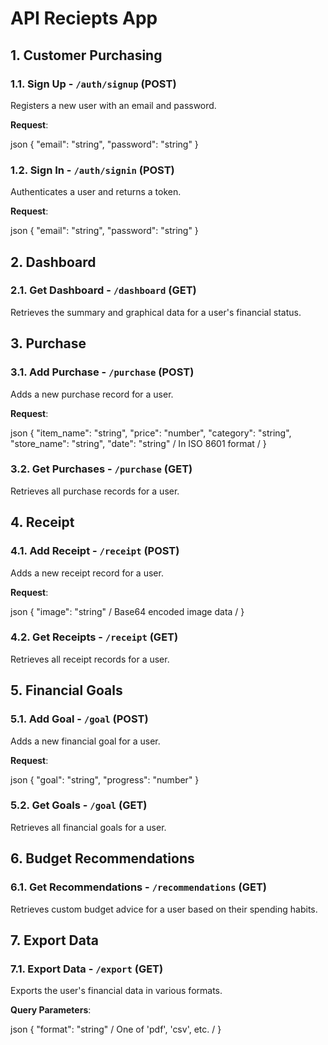 # API Reciepts App

## 1. Customer Purchasing

### 1.1. Sign Up - `/auth/signup` (POST)

Registers a new user with an email and password.

**Request**:

json
{
"email": "string",
"password": "string"
}


### 1.2. Sign In - `/auth/signin` (POST)

Authenticates a user and returns a token.

**Request**:

json
{
"email": "string",
"password": "string"
}


## 2. Dashboard

### 2.1. Get Dashboard - `/dashboard` (GET)

Retrieves the summary and graphical data for a user's financial status.

## 3. Purchase

### 3.1. Add Purchase - `/purchase` (POST)

Adds a new purchase record for a user.

**Request**:

json
{
"item_name": "string",
"price": "number",
"category": "string",
"store_name": "string",
"date": "string" / In ISO 8601 format /
}


### 3.2. Get Purchases - `/purchase` (GET)

Retrieves all purchase records for a user.

## 4. Receipt

### 4.1. Add Receipt - `/receipt` (POST)

Adds a new receipt record for a user.

**Request**:

json
{
"image": "string" / Base64 encoded image data /
}


### 4.2. Get Receipts - `/receipt` (GET)

Retrieves all receipt records for a user.

## 5. Financial Goals

### 5.1. Add Goal - `/goal` (POST)

Adds a new financial goal for a user.

**Request**:

json
{
"goal": "string",
"progress": "number"
}

### 5.2. Get Goals - `/goal` (GET)

Retrieves all financial goals for a user.

## 6. Budget Recommendations

### 6.1. Get Recommendations - `/recommendations` (GET)

Retrieves custom budget advice for a user based on their spending habits.

## 7. Export Data

### 7.1. Export Data - `/export` (GET)

Exports the user's financial data in various formats.

**Query Parameters**:

json
{
"format": "string" / One of 'pdf', 'csv', etc. /
}